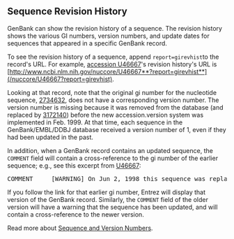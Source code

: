 
## Sequence Revision History

GenBank can show the revision history of a sequence. The revision history shows the various GI numbers, version numbers, and update dates for sequences that appeared in a specific GenBank record.

To see the revision history of a sequence, append `report=girevhist`to the record's URL. For example, [accession U46667](http://www.ncbi.nlm.nih.gov/nuccore/U46667)'s revision history's URL is [http://www.ncbi.nlm.nih.gov/nuccore/U46667**?report=girevhist**](/nuccore/U46667?report=girevhist).

Looking at that record, note that the original gi number for the nucleotide sequence, [2734632](/nuccore/2734632), does not have a corresponding version number. The version number is missing because it was removed from the database (and replaced by [3172140](/nuccore/3172140)) before the new accession.version system was implemented in Feb. 1999\. At that time, each sequence in the GenBank/EMBL/DDBJ database received a version number of 1, even if they had been updated in the past.

In addition, when a GenBank record contains an updated sequence, the `COMMENT` field will contain a cross-reference to the gi number of the earlier sequence; e.g., see this excerpt from [U46667](/nucleotide/U46667?format=grevhist):

<pre>COMMENT     [WARNING] On Jun 2, 1998 this sequence was replaced by gi:[3172140](/nuccore/3172140).
</pre>

If you follow the link for that earlier gi number, Entrez will display that version of the GenBank record. Similarly, the `COMMENT` field of the older version will have a warning that the sequence has been updated, and will contain a cross-reference to the newer version.

Read more about [Sequence and Version Numbers](/~/sequenceids/).



